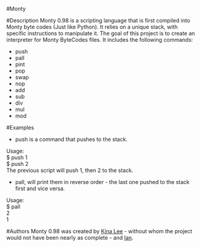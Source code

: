 #Monty

#Description
Monty 0.98 is a scripting language that is first compiled into Monty byte codes (Just like Python). It relies on a unique stack, with specific instructions to manipulate it. The goal of this project is to create an interpreter for Monty ByteCodes files.
It includes the following commands:
- push
- pall
- pint
- pop
- swap
- nop
- add
- sub
- div
- mul
- mod

#Examples
- push is a command that pushes to the stack.

Usage:  
$ push 1  
$ push 2  
The previous script will push 1, then 2 to the stack.

- pall, will print them in reverse order - the last one pushed to the stack first and vice versa.

Usage:  
$ pall  
2  
1  

#Authors
Monty 0.98 was created by [Kina Lee](https://github.com/kinalee) - without whom the project would not have been nearly as complete - and [Ian](https://github.com/Incitatous).
